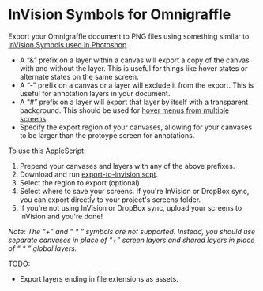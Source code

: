 # InVision Symbols for Omnigraffle

Export your Omnigraffle document to PNG files using something similar to [InVision Symbols used in Photoshop](http://support.invisionapp.com/hc/en-us/articles/203730535-How-does-Photoshop-layer-syncing-work).

  - A “&” prefix on a layer within a canvas will export a copy of the canvas with and without the layer. This is useful for things like hover states or alternate states on the same screen.
  - A “-” prefix on a canvas or a layer will exclude it from the export. This is useful for annotation layers in your document.
  - A “#” prefix on a layer will export that layer by itself with a transparent background. This should be used for [hover menus from multiple screens](http://support.invisionapp.com/hc/en-us/articles/203328329-How-can-I-).
  - Specify the export region of your canvases, allowing for your canvases to be larger than the protoype screen for annotations.

To use this AppleScript:
  1. Prepend your canvases and layers with any of the above prefixes.
  2. Download and run [export-to-invision.scpt](export-to-invision.scpt).
  3. Select the region to export (optional).
  4. Select where to save your screens. If you're InVision or DropBox sync, you can export directly to your project's screens folder.
  5. If you're not using InVision or DropBox sync, upload your screens to InVision and you're done!

*Note: The “+” and “ * ” symbols are not supported. Instead, you should use separate canvases in place of “+” screen layers and shared layers in place of “ * ” global layers.*

TODO:
  - Export layers ending in file extensions as assets.

